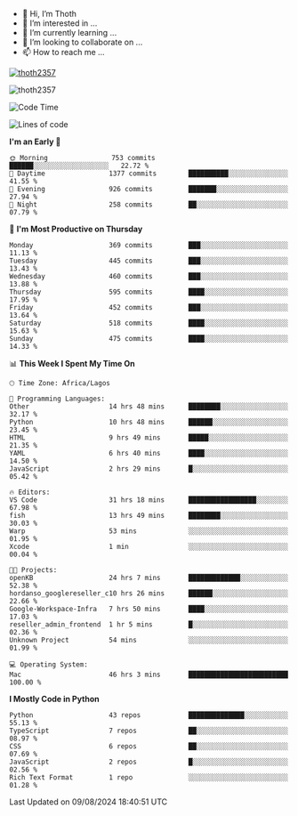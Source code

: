 <!---
thoth2357/thoth2357 is a ✨ special ✨ repository because its `README.md` (this file) appears on your GitHub profile.
You can click the Preview link to take a look at your changes.
--->

- 👋 Hi, I’m Thoth
- 👀 I’m interested in ...
- 🌱 I’m currently learning ...
- 💞️ I’m looking to collaborate on ...
- 📫 How to reach me ...


<p align="left"> <a href="https://github.com/ryo-ma/github-profile-trophy"><img src="https://github-profile-trophy.vercel.app/?username=thoth2357&theme=gruvbox&no-bg=true&no-frame=false&title=MultiLanguage,Commits,Repositories,Stars,Followers,PullRequest,Reviews,Issues" alt="thoth2357" /></a> </p>

<p align="left"> <img src="https://komarev.com/ghpvc/?username=thoth2357&label=Profile%20views&color=0e75b6&style=flat" alt="thoth2357" /> </p>

<!--START_SECTION:waka-->
![Code Time](http://img.shields.io/badge/Code%20Time-3%2C184%20hrs%202%20mins-blue)

![Lines of code](https://img.shields.io/badge/From%20Hello%20World%20I%27ve%20Written-30.4%20million%20lines%20of%20code-blue)

**I'm an Early 🐤** 

```text
🌞 Morning                753 commits         ██████░░░░░░░░░░░░░░░░░░░   22.72 % 
🌆 Daytime                1377 commits        ██████████░░░░░░░░░░░░░░░   41.55 % 
🌃 Evening                926 commits         ███████░░░░░░░░░░░░░░░░░░   27.94 % 
🌙 Night                  258 commits         ██░░░░░░░░░░░░░░░░░░░░░░░   07.79 % 
```
📅 **I'm Most Productive on Thursday** 

```text
Monday                   369 commits         ███░░░░░░░░░░░░░░░░░░░░░░   11.13 % 
Tuesday                  445 commits         ███░░░░░░░░░░░░░░░░░░░░░░   13.43 % 
Wednesday                460 commits         ███░░░░░░░░░░░░░░░░░░░░░░   13.88 % 
Thursday                 595 commits         ████░░░░░░░░░░░░░░░░░░░░░   17.95 % 
Friday                   452 commits         ███░░░░░░░░░░░░░░░░░░░░░░   13.64 % 
Saturday                 518 commits         ████░░░░░░░░░░░░░░░░░░░░░   15.63 % 
Sunday                   475 commits         ████░░░░░░░░░░░░░░░░░░░░░   14.33 % 
```


📊 **This Week I Spent My Time On** 

```text
🕑︎ Time Zone: Africa/Lagos

💬 Programming Languages: 
Other                    14 hrs 48 mins      ████████░░░░░░░░░░░░░░░░░   32.17 % 
Python                   10 hrs 48 mins      ██████░░░░░░░░░░░░░░░░░░░   23.45 % 
HTML                     9 hrs 49 mins       █████░░░░░░░░░░░░░░░░░░░░   21.35 % 
YAML                     6 hrs 40 mins       ████░░░░░░░░░░░░░░░░░░░░░   14.50 % 
JavaScript               2 hrs 29 mins       █░░░░░░░░░░░░░░░░░░░░░░░░   05.42 % 

🔥 Editors: 
VS Code                  31 hrs 18 mins      █████████████████░░░░░░░░   67.98 % 
fish                     13 hrs 49 mins      ████████░░░░░░░░░░░░░░░░░   30.03 % 
Warp                     53 mins             ░░░░░░░░░░░░░░░░░░░░░░░░░   01.95 % 
Xcode                    1 min               ░░░░░░░░░░░░░░░░░░░░░░░░░   00.04 % 

🐱‍💻 Projects: 
openKB                   24 hrs 7 mins       █████████████░░░░░░░░░░░░   52.38 % 
hordanso_googlereseller_c10 hrs 26 mins      ██████░░░░░░░░░░░░░░░░░░░   22.66 % 
Google-Workspace-Infra   7 hrs 50 mins       ████░░░░░░░░░░░░░░░░░░░░░   17.03 % 
reseller_admin_frontend  1 hr 5 mins         █░░░░░░░░░░░░░░░░░░░░░░░░   02.36 % 
Unknown Project          54 mins             ░░░░░░░░░░░░░░░░░░░░░░░░░   01.99 % 

💻 Operating System: 
Mac                      46 hrs 3 mins       █████████████████████████   100.00 % 
```

**I Mostly Code in Python** 

```text
Python                   43 repos            ██████████████░░░░░░░░░░░   55.13 % 
TypeScript               7 repos             ██░░░░░░░░░░░░░░░░░░░░░░░   08.97 % 
CSS                      6 repos             ██░░░░░░░░░░░░░░░░░░░░░░░   07.69 % 
JavaScript               2 repos             █░░░░░░░░░░░░░░░░░░░░░░░░   02.56 % 
Rich Text Format         1 repo              ░░░░░░░░░░░░░░░░░░░░░░░░░   01.28 % 
```




 Last Updated on 09/08/2024 18:40:51 UTC
<!--END_SECTION:waka-->
<!--![](http://github-profile-summary-cards.vercel.app/api/cards/profile-details?username=thoth2357&theme=2077)

![](http://github-profile-summary-cards.vercel.app/api/cards/stats?username=thoth2357&theme=2077)![](http://github-profile-summary-cards.vercel.app/api/cards/productive-time?username=thoth2357&theme=2077&utcOffset=8) -->

